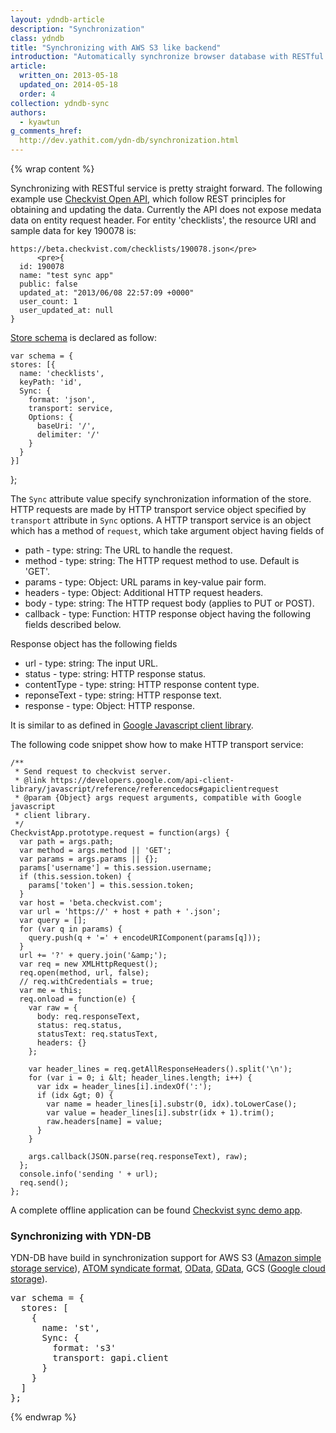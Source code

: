 ```yaml
---
layout: ydndb-article
description: "Synchronization"
class: ydndb
title: "Synchronizing with AWS S3 like backend"
introduction: "Automatically synchronize browser database with RESTful web service including AWS S3 and Google Cloud Storage."
article:
  written_on: 2013-05-18
  updated_on: 2014-05-18
  order: 4
collection: ydndb-sync
authors:
  - kyawtun
g_comments_href:
  http://dev.yathit.com/ydn-db/synchronization.html
---
```


{% wrap content %}

Synchronizing with RESTful service is pretty straight forward. The following example use [Checkvist Open API](https://checkvist.com/auth/api), which follow REST principles for obtaining and updating
the data. Currently the API does not expose medata data on entity request header. For entity 'checklists', the resource URI and sample data for key
190078 is:

    https://beta.checkvist.com/checklists/190078.json</pre>
          <pre>{
      id: 190078
      name: "test sync app"
      public: false
      updated_at: "2013/06/08 22:57:09 +0000"
      user_count: 1
      user_updated_at: null
    }
    
[Store schema](/api/ydn/db/schema.html#sync) is declared as follow: 

    var schema = {
    stores: [{
      name: 'checklists',
      keyPath: 'id',
      Sync: {
        format: 'json',
        transport: service,
        Options: {
          baseUri: '/',
          delimiter: '/'
        }
      }
    }]
  };
  
The `Sync` attribute value specify synchronization information of the store. HTTP requests are made by HTTP transport
  service object specified by `transport` attribute in `Sync` options. A HTTP transport service is an object which has a method of `request`,
  which take argument object having fields of
  

* path - type: string: The URL to handle the request.
* method - type: string: The HTTP request method to use. Default is
    'GET'.
* params - type: Object: URL params in key-value pair form.
* headers - type: Object: Additional HTTP request headers.
* body - type: string: The HTTP request body (applies to PUT or POST).
* callback - type: Function: HTTP response object having the following
    fields described below.


Response object has the following fields


* url - type: string: The input URL.
* status - type: string: HTTP response status.
* contentType - type: string: HTTP response content type.
* reponseText - type: string: HTTP response text.
* response - type: Object: HTTP response.


It is similar to as defined in [Google Javascript client library](https://code.google.com/p/google-api-javascript-client/wiki/ReferenceDocs).
  
The following code snippet show how to make HTTP transport service:

    /**
     * Send request to checkvist server.
     * @link https://developers.google.com/api-client-library/javascript/reference/referencedocs#gapiclientrequest
     * @param {Object} args request arguments, compatible with Google javascript
     * client library.
     */
    CheckvistApp.prototype.request = function(args) {
      var path = args.path;
      var method = args.method || 'GET';
      var params = args.params || {};
      params['username'] = this.session.username;
      if (this.session.token) {
        params['token'] = this.session.token;
      }
      var host = 'beta.checkvist.com';
      var url = 'https://' + host + path + '.json';
      var query = [];
      for (var q in params) {
        query.push(q + '=' + encodeURIComponent(params[q]));
      }
      url += '?' + query.join('&amp;');
      var req = new XMLHttpRequest();
      req.open(method, url, false);
      // req.withCredentials = true;
      var me = this;
      req.onload = function(e) {
        var raw = {
          body: req.responseText,
          status: req.status,
          statusText: req.statusText,
          headers: {}
        };
    
        var header_lines = req.getAllResponseHeaders().split('\n');
        for (var i = 0; i &lt; header_lines.length; i++) {
          var idx = header_lines[i].indexOf(':');
          if (idx &gt; 0) {
            var name = header_lines[i].substr(0, idx).toLowerCase();
            var value = header_lines[i].substr(idx + 1).trim();
            raw.headers[name] = value;
          }
        }
    
        args.callback(JSON.parse(req.responseText), raw);
      };
      console.info('sending ' + url);
      req.send();
    };


A complete offline application can be found [Checkvist sync demo app](http://dev.yathit.com/demo/checkvist/checkvist-sync.html).
  
<h3>Synchronizing with YDN-DB</h3>
<p>YDN-DB have build in synchronization support for AWS S3 (<a href="http://aws.amazon.com/documentation/s3/">Amazon
  simple storage service</a>), <a href="http://www.ietf.org/rfc/rfc4287.txt">ATOM
  syndicate format</a>, <a href="http://odata.org/">OData</a>, <a href="https://developers.google.com/gdata/">
  GData</a>, GCS (<a href="https://developers.google.com/storage/">Google
  cloud storage</a>).</p>
      <pre>var schema = {
  stores: [
    {
      name: 'st',
      Sync: {
        format: 's3'
        transport: gapi.client
      }
    }
  ]
};</pre>

{% endwrap %}        